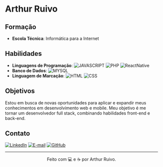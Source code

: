 # Arthur Ruivo

## Formação
- **Escola Técnica**: Informática para a Internet

## Habilidades
- **Linguagens de Programação**:
  ![JAVASCRIPT](https://img.shields.io/badge/JavaScript-192436?style=for-the-badge&logo=javascript)
  ![PHP](https://img.shields.io/badge/php-192436?style=for-the-badge&logo=php)
  ![ReactNative](https://img.shields.io/badge/reactNative-192436?style=for-the-badge&logo=react)
- **Banco de Dados**:
  ![MYSQL](https://img.shields.io/badge/Mysql-192436?style=for-the-badge&logo=mysql&logoColor=6E99F5)
- **Linguagem de Marcação**:
  ![HTML](https://img.shields.io/badge/html5-192436?style=for-the-badge&logo=html5&logoColor=orange)
  ![CSS](https://img.shields.io/badge/css3-192436?style=for-the-badge&logo=css3&logoColor=blue)

## Objetivos
Estou em busca de novas oportunidades para aplicar e expandir meus conhecimentos em desenvolvimento web e mobile. Meu objetivo é me tornar um desenvolvedor full stack, combinando habilidades front-end e back-end.

## Contato
[![LinkedIn](https://img.shields.io/badge/linkedin-%230077B5.svg?style=for-the-badge&logo=linkedin&logoColor=white)](https://www.linkedin.com/in/arthurruivo486/)
[![E-mail](https://img.shields.io/badge/-Email-0077B5?style=for-the-badge&logo=microsoft-outlook&logoColor=white)](mailto:arthurruivo485.com)
[![GitHub](https://img.shields.io/badge/GitHub-0077B5?style=for-the-badge&logo=github&logoColor=white)](https://github.com/arthurruivo485)

---

<div align="center">Feito com 💻 e ☕ por Arthur Ruivo.</div>

